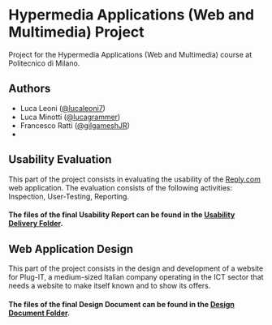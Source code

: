 # Hypermedia Applications (Web and Multimedia) Project
Project for the Hypermedia Applications (Web and Multimedia) course at Politecnico di Milano. 

## Authors
- Luca Leoni ([@lucaleoni7](https://github.com/lucaleoni7))
- Luca Minotti ([@lucagrammer](https://github.com/lucagrammer))
- Francesco Ratti ([@gilgameshJR](https://github.com/GilgameshJR))
- 
## Usability Evaluation
This part of the project consists in evaluating the usability of the [Reply.com](https://www.reply.com/en/) web application. The evaluation consists of the following activities: Inspection, User-Testing, Reporting.
#### The files of the final Usability Report can be found in the [Usability Delivery Folder](https://github.com/lucagrammer/HypermediaProject/tree/master/Usability%20Report/Deliverable).

## Web Application Design
This part of the project consists in the design and development of a website for Plug-IT, a medium-sized Italian company operating in the ICT sector that needs a website to make itself known and to show its offers. 
#### The files of the final Design Document can be found in the [Design Document Folder](https://github.com/lucagrammer/HypermediaProject/tree/master/Design%20Document/Deliverable).
